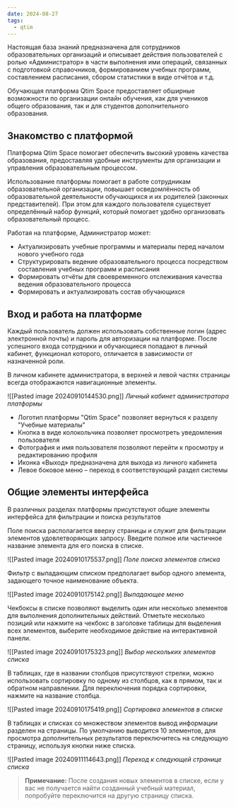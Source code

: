 ```yaml
---
date: 2024-08-27
tags:
  - qtim
---
```

Настоящая база знаний предназначена для сотрудников образовательных организаций и описывает действия пользователей с ролью «Администратор» в части выполнения ими операций, связанных с подготовкой справочников, формированием учебных программ, составлением расписания, сбором статистики в виде отчётов и т.д.

Обучающая платформа Qtim Space предоставляет обширные возможности по организации онлайн обучения, как для учеников общего образования, так и для студентов дополнительного образования.

## Знакомство с платформой

Платформа Qtim Space помогает обеспечить высокий уровень качества образования, предоставляя удобные инструменты для организации и управления образовательным процессом.

Использование платформы помогает в работе сотрудникам образовательной организации, повышает осведомлённость об образовательной деятельности обучающихся и их родителей (законных представителей). При этом для каждого пользователя существует определённый набор функций, который помогает удобно организовать образовательный процесс.

Работая на платформе, Администратор может:

- Актуализировать учебные программы и материалы перед началом нового учебного года
- Структурировать ведение образовательного процесса посредством составления учебных программ и расписания
- Формировать отчёты для своевременного отслеживания качества ведения образовательного процесса
- Формировать и актуализировать состав обучающихся

## Вход и работа на платформе

Каждый пользователь должен использовать собственные логин (адрес электронной почты) и пароль для авторизации на платформе. После успешного входа сотрудники и обучающиеся попадают в личный кабинет, функционал которого, отличается в зависимости от назначенной роли.

В личном кабинете администратора, в верхней и левой частях страницы всегда отображаются навигационные элементы.

![[Pasted image 20240910144530.png]]
*Личный кабинет администратора платформы*

- Логотип платформы "Qtim Space" позволяет вернуться к разделу "Учебные материалы"
- Кнопка в виде колокольчика позволяет просмотреть уведомления пользователя
- Фотография и имя пользователя позволяют перейти к просмотру и редактированию профиля
- Иконка «Выход» предназначена для выхода из личного кабинета
- Левое боковое меню – переход в соответствующий раздел системы

## Общие элементы интерфейса

В различных разделах платформы присутствуют общие элементы интерфейса для фильтрации и поиска результатов

Поле поиска располагается вверху страницы и служит для фильтрации элементов удовлетворяющих запросу. Введите полное или частичное название элемента для его поиска в списке.

![[Pasted image 20240910175537.png]]
*Поле поиска элементов списка*

Фильтр с выпадающим списком предполагает выбор одного элемента, задающего точное наименование объекта.

![[Pasted image 20240910175142.png]]
*Выпадающее меню*

Чекбоксы в списке позволяют выделить один или несколько элементов для выполнения дополнительных действий. Отметьте несколько позиций или нажмите на чекбокс в заголовке таблицы для выделения всех элементов, выберите необходимое действие на интерактивной панели.

![[Pasted image 20240910175323.png]]
*Выбор нескольких элементов списка*

В таблицах, где в названии столбцов присутствуют стрелки, можно использовать сортировку по одному из столбцов, как в прямом, так и обратном направлении. Для переключения порядка сортировки, нажмите на название столбца.

![[Pasted image 20240910175419.png]]
*Сортировка элементов в списке*

В таблицах и списках со множеством элементов вывод информации разделен на страницы. По умолчанию выводится 10 элементов, для просмотра дополнительных результатов переключитесь на следующую страницу, используя кнопки ниже списка.

![[Pasted image 20240911114643.png]]
*Переход к следующей странице списка*

> **Примечание:** После создания новых элементов в списке, если у вас не получается найти созданный учебный материал, попробуйте переключится на другую страницу списка.
